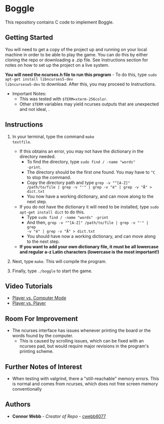 # Boggle

This repository contains C code to implement Boggle. 

## Getting Started

You will need to get a copy of the project up and running on your local machine in order to be able to play the game. You can do this by either cloning the repo or downloading a .zip file. See Instructions section for notes on how to set up the project on a live system.  

**You will need the ncurses.h file to run this program**
    - To do this, type <code>sudo apt-get install libncurses5-dev libncursesw5-dev</code> to download. After this, you may proceed to Instructions.

- Important Notes:
    - This was tested with <code>$TERM=xterm-256color</code>. 
    - Other <code>$TERM</code> variables may yield ncurses outputs that are unexpected and not ideal, .

## Instructions

1. In your terminal, type the command <code>make textfile</code>.

    - If this obtains an error, you may not have the dictionary in the directory needed.
        - To find the directory, type <code>sudo find / -name "words" -print</code>.
        - The directory should be the first one found. You may have to <code>^C</code> to stop the command.
        - Copy the directory path and type <code>grep -v "^[A-Z]" /path/to/file | grep -v "'" | grep -v "é" | grep -v "Å"  > dict.txt </code>
        - You now have a working dictionary, and can move along to the next step.
    - If you do not have the dictionary it will need to be installed, type <code>sudo apt-get install dict</code> to do this.
        - Type <code>sudo find / -name "words" -print</code>
        - And then, <code>grep -v "^[A-Z]" /path/to/file | grep -v "'" | grep -v "é" | grep -v "Å"  > dict.txt </code>
        - You should have now a working dictionary, and can move along to the next step. 
    - **If you want to add your own dictionary file, it must be all lowercase and regular a-z Latin characters (lowercase is the most important!)** 

1. Next, type <code>make</code>. This will compile the program.

1. Finally, type <code>./boggle</code> to start the game. 

## Video Tutorials

- [Player vs. Computer Mode](https://youtu.be/iYEB_Gqcd38)
- [Player vs. Player](https://youtu.be/uOBq_4Fcnww)

## Room For Improvement

- The ncurses interface has issues whenever printing the board or the words found by the computer.
    - This is caused by scrolling issues, which can be fixed with an ncurses pad, but would require major revisions in the program's printing scheme.

## Further Notes of Interest

- When testing with valgrind, there a "still-reachable" memory errors. This is normal and comes from ncurses, which does not free screen memory conventionally

## Authors

* **Connor Webb** - *Creator of Repo* - [cwebb6077](https://github.com/cwebb6077)

